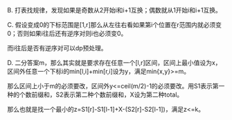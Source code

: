 B. 打表找规律，发现如果是奇数从2开始i和i+1互换；偶数就从1开始i和i+1互换。

C. 假设变成0的下标范围是[1,r]那么从左往右看如果第i个位置在r范围内就必须变0；否则如果i往后还有逆序对则i也必须变0。

   而i往后是否有逆序对可以dp预处理。
   
D. 二分答案m，那么其实就是要求存在任意一个[l,r]区间，区间上最小值设为x，区间外任意一个下标i的min[l,i]+min[r,i]设为y，满足min{x,y}>=m。

   那么区间上小于m的必须要改，区间外y<=ceil(m/2)-1的必须要改。用S1表示第一种的个数前缀和，S2表示第二种个数前缀和，X设为第二种total。
   
   那么也就是找一个最小的z=S1[r]-S1[l-1]+X-(S2[r]-S2[l-1])，满足z<=k。
